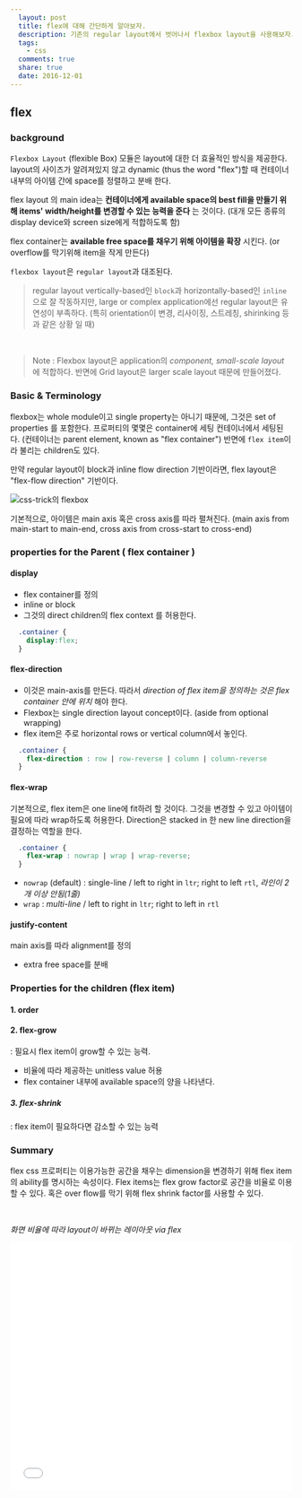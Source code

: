 ```yaml
---
  layout: post
  title: flex에 대해 간단하게 알아보자.
  description: 기존의 regular layout에서 벗어나서 flexbox layout을 사용해보자.
  tags:
    - css
  comments: true
  share: true
  date: 2016-12-01
---
```



## flex

### background

`Flexbox Layout` (flexible Box) 모듈은 layout에 대한 더 효율적인 방식을 제공한다. layout의 사이즈가 알려져있지 않고 dynamic (thus the word "flex")할 때 컨테이너 내부의 아이템 간에 space를 정렬하고 분배 한다.

flex layout 의 main idea는 **컨테이너에게 available space의 best fill을 만들기 위해 items' width/height를 변경할 수 있는 능력을 준다**  는 것이다. (대개 모든 종류의 display device와 screen size에게 적합하도록 함)

 flex container는 **available free space를 채우기 위해 아이템을 확장** 시킨다. (or overflow를 막기위해 item을 작게 만든다)

`flexbox layout`은 `regular layout`과 대조된다.

> regular layout
vertically-based인 `block`과 horizontally-based인 `inline` 으로 잘 작동하지만, large or complex application에선 regular layout은 유연성이 부족하다. (특히 orientation이 변경, 리사이징, 스트레칭, shirinking 등과 같은 상황 일 때)

<br>

> Note : Flexbox layout은 application의 *component, small-scale layout* 에 적합하다. 반면에 Grid layout은 larger scale layout 때문에 만들어졌다.


### Basic & Terminology

flexbox는 whole module이고 single property는 아니기 때문에, 그것은 set of properties 를 포함한다. 프로퍼티의 몇몇은 container에 세팅 컨테이너에서 세팅된다.
(컨테이너는 parent element, known as "flex container") 반면에 `flex item`이라 불리는 children도 있다.

만약 regular layout이 block과 inline flow direction 기반이라면,
flex layout은 "flex-flow direction" 기반이다.

<img src = "https://cdn.css-tricks.com/wp-content/uploads/2011/08/flexbox.png" alt = "css-trick의 flexbox">

기본적으로, 아이템은 main axis 혹은 cross axis를 따라 펼쳐진다.
(main axis from main-start to main-end, cross axis from cross-start to cross-end)

### properties for the Parent ( flex container )

#### display

- flex container를 정의
- inline or block
- 그것의 direct children의 flex context 를 허용한다.

```css
  .container {
    display:flex;
  }
```

#### flex-direction

- 이것은 main-axis를 만든다. 따라서 *direction of flex item을 정의하는 것은 flex container 안에 위치* 해야 한다.
- Flexbox는 single direction layout concept이다. (aside from optional wrapping)
- flex item은 주로 horizontal rows or vertical column에서 놓인다.

```css
  .container {
    flex-direction : row | row-reverse | column | column-reverse
  }
```

#### flex-wrap

기본적으로, flex item은 one line에 fit하려 할 것이다. 그것을 변경할 수 있고 아이템이 필요에 따라 wrap하도록 허용한다. Direction은 stacked in 한 new line direction을 결정하는 역할을 한다.

```css
  .container {
    flex-wrap : nowrap | wrap | wrap-reverse;
  }
```

  - `nowrap` (default) : single-line / left to right in `ltr`; right to left `rtl`, *라인이 2개 이상 안됨(1줄)*
  - `wrap` : *multi-line* / left to right in `ltr`; right to left in `rtl`

#### justify-content
main axis를 따라 alignment를 정의
- extra free space를 분배


### Properties for the children (flex item)

#### 1. order

#### 2. flex-grow
: 필요시 flex item이 grow할 수 있는 능력.
- 비율에 따라 제공하는 unitless value 허용
- flex container 내부에 available space의 양을 나타낸다.

##### 3. flex-shrink
: flex item이 필요하다면 감소할 수 있는 능력


### Summary
flex css 프로퍼티는 이용가능한 공간을 채우는 dimension을 변경하기 위해 flex item의 ability를 명시하는 속성이다. Flex items는 flex grow factor로 공간을 비율로 이용할 수 있다. 혹은 over flow를 막기 위해 flex shrink factor를 사용할 수 있다.


<br>

*화면 비율에 따라 layout이 바뀌는 레이아웃 via flex*
<iframe height='442' width="100%" scrolling='no' title='qaOpzJ' src='//codepen.io/cooking/embed/qaOpzJ/?height=442&theme-id=0&default-tab=result&embed-version=2' frameborder='no' allowtransparency='true' allowfullscreen='true' style='width: 100%;'>See the Pen <a href='http://codepen.io/cooking/pen/qaOpzJ/'>qaOpzJ</a> by cooking (<a href='http://codepen.io/cooking'>@cooking</a>) on <a href='http://codepen.io'>CodePen</a>.
</iframe>
